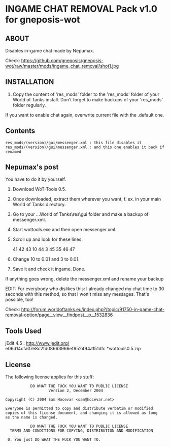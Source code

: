 INGAME CHAT REMOVAL Pack v1.0 for gneposis-wot
==============================================

ABOUT
-----

Disables in-game chat made by Nepumax.

Check: <https://github.com/gneposis/gneposis-wot/raw/master/mods/ingame_chat_removal/shot1.jpg>


INSTALLATION
------------
1. Copy the content of 'res_mods' folder to the 'res_mods' folder of your World of Tanks install. Don't forget to make backups of your 'res_mods' folder regularly.

If you want to enable chat again, overwrite current file with the .default one.

Contents
--------
    res_mods/(version)/gui/messenger.xml : this file disables it
    res_mods/(version)/gui/messenger.xml : and this one enables it back if renamed

Nepumax's post
--------------
You have to do it by yourself.

1. Download WoT-Tools 0.5.
2. Once downloaded, extract them wherever you want, f. ex. in your main World of Tanks directory.
3. Go to your ...World of Tanks\res\gui folder and make a backup of messenger.xml.
4. Start wottools.exe and then open messenger.xml.
5. Scroll up and look for these lines:

    41 </lobby>
    42 <battle>
    43       <lifeTime>      10      </lifeTime>
    44       <alphaSpeed>    3       </alphaSpeed>
    45       <inactiveStateAlpha>    35      </inactiveStateAlpha>
    46       <colorScheme>
    47       <player>

6. Change 10 to 0.01 and 3 to 0.01.
7. Save it and check it ingame. Done.

If anything goes wrong, delete the messenger.xml and rename your backup

EDIT: For everybody who dislikes this: I already changed my chat time to 30 seconds with this method, so that I won't miss any messages. That's possible, too! 

Check: <http://forum.worldoftanks.eu/index.php?/topic/91750-in-game-chat-removal-option/page__view__findpost__p__1532836>
    
Tools Used
----------
jEdit 4.5 : <http://www.jedit.org/>
e06d14cfa07e8c2fd08663966ef952494a151dfc *wottools0.5.zip

License
-------
The following license applies for this stuff:

               DO WHAT THE FUCK YOU WANT TO PUBLIC LICENSE
                       Version 2, December 2004
   
    Copyright (C) 2004 Sam Hocevar <sam@hocevar.net>
   
    Everyone is permitted to copy and distribute verbatim or modified
    copies of this license document, and changing it is allowed as long
    as the name is changed.
   
               DO WHAT THE FUCK YOU WANT TO PUBLIC LICENSE
      TERMS AND CONDITIONS FOR COPYING, DISTRIBUTION AND MODIFICATION
   
     0. You just DO WHAT THE FUCK YOU WANT TO. 